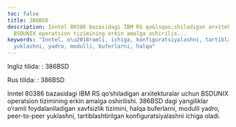 ```yaml
---
toc: false
title: 386BSD
description: Inntel 80386 bazasidagi IBM RS qo&lsquo;shiladigan arxitekturalar uchun
  BSDUNIX operatsion tizimining erkin amalga oshirilis...
keywords: "Inntel, o\u2018ramli, ichiga, konfiguratsiyalashni, tartiblashtirilgan,
  yuklashni, yadro, modulli, buferlarni, halqa"
---
```


Ingliz tilida:
:   386BSD

Rus tilida:
:   386BSD

Inntel 80386 bazasidagi IBM RS qo‘shiladigan arxitekturalar uchun BSDUNIX operatsion tizimining erkin amalga oshirilishi. 386BSD dagi yangiliklar o‘ramli foydalaniladigan xavfsizlik tizimini, halqa buferlarni, modulli yadro, peer-to-peer yuklashni, tartiblashtirilgan konfiguratsiyalashni ichiga oladi.